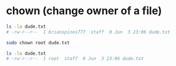 # chown (change owner of a file)

```bash
ls -la dude.txt                                       
# -rw-r--r--  1 brianspinos777  staff  0 Jun  3 23:06 dude.txt

sudo chown root dude.txt

ls -la dude.txt         
# -rw-r--r--  1 root  staff  0 Jun  3 23:06 dude.txt

```
